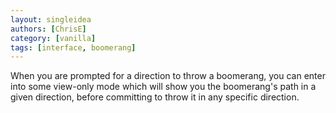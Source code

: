 ```yaml
---
layout: singleidea
authors: [ChrisE]
category: [vanilla]
tags: [interface, boomerang]
---
```

When you are prompted for a direction to throw a boomerang, you can enter into
some view-only mode which will show you the boomerang's path in a given
direction, before committing to throw it in any specific direction.
